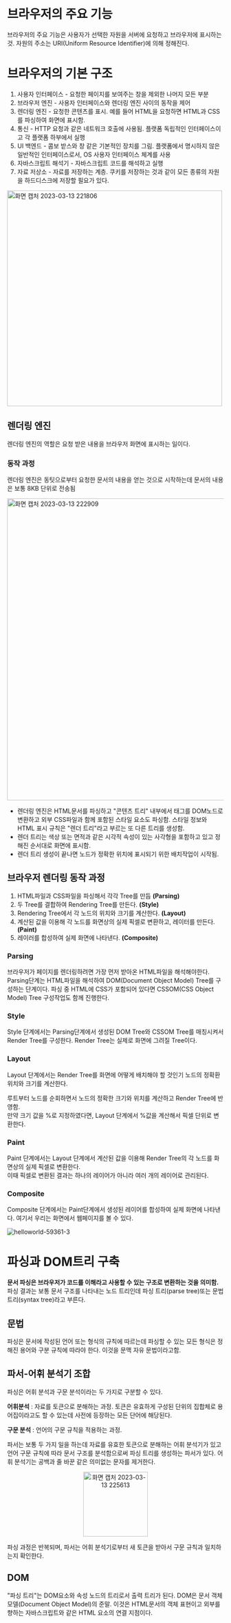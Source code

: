 # 브라우저의 주요 기능
브라우저의 주요 기능은 사용자가 선택한 자원을 서버에 요청하고 브라우저에 표시하는 것.
자원의 주소는 URI(Uniform Resource Identifier)에 의해 정해진다.

# 브라우저의 기본 구조

1. 사용자 인터페이스 - 요청한 페이지를 보여주는 창을 제외한 나머지 모든 부분
2. 브라우저 엔진 - 사용자 인터페이스와 렌더링 엔진 사이의 동작을 제어
3. 렌더링 엔진 - 요청한 콘텐츠를 표시. 예를 들어 HTML을 요청하면 HTML과 CSS를 파싱하여 화면에 표시함.
4. 통신 - HTTP 요청과 같은 네트워크 호출에 사용됨. 플랫폼 독립적인 인터페이스이고 각 플랫폼 하부에서 실행
5. UI 백엔드 - 콤보 받스와 창 같은 기본적인 장치를 그림. 플랫폼에서 명시하지 않은 일반적인 인터페이스로서, OS 사용자 인터페이스 체계를 사용
6. 자바스크립트 해석기 - 자바스크립트 코드를 해석하고 실행
7. 자료 저상소 - 자료를 저장하는 계층. 쿠키를 저장하는 것과 같이 모든 종류의 자원을 하드디스크에 저장할 필요가 있다.

<p align="left">
<img width="500" alt="화면 캡처 2023-03-13 221806" src="https://user-images.githubusercontent.com/37106496/224713404-b8f0b493-c833-4471-b6fa-a93e9d9337dd.png">
</p>


## 렌더링 엔진
렌더링 엔진의 역할은 요청 받은 내용을 브라우저 화면에 표시하는 일이다.

### 동작 과정
렌더링 엔진은 동팃으로부터 요청한 문서의 내용을 얻는 것으로 시작하는데 문서의 내용은 보통 8KB 단위로 전송됨

<img width="700" alt="화면 캡처 2023-03-13 222909" src="https://user-images.githubusercontent.com/37106496/224715926-1e13234b-bfd1-442a-8e72-3fd4829a6ddd.png">

<br/> 

-  렌더링 엔진은 HTML문서를 파싱하고 "콘텐츠 트리" 내부에서 태그를 DOM노드로 변환하고 외부 CSS파일과 함께 포함된 스타일 요소도 파싱함. 스타일 정보와 HTML 표시 규칙은 "렌더 트리"라고 부르는 또 다른 트리를 생성함.
-  렌더 트리는 색상 또는 면적과 같은 시각적 속성이 있는 사각형을 포함하고 있고 정해진 순서대로 화면에 표시함.
-  렌더 트리 생성이 끝나면 노드가 정확한 위치에 표시되기 위한 배치작업이 시작됨. 


## 브라우저 렌더링 동작 과정
1. HTML파일과 CSS파일을 파싱해서 각각 Tree를 만듬 **(Parsing)** 
2. 두 Tree를 결합하여 Rendering Tree를 만든다.  **(Style)** 
3. Rendering Tree에서 각 노드의 위치와 크기를 계산한다. **(Layout)**
4. 계산된 값을 이용해 각 노드를 화면상의 실제 픽셀로 변환하고, 레이터를 만든다. **(Paint)**
5. 레이러를 합성하여 실제 화면에 나타낸다.  **(Composite)**

### Parsing
브라우저가 페이지를 렌더링하려면 가장 먼저 받아온 HTML파일을 해석해야한다. Parsing단계는 HTML파일을 해석하여 DOM(Document Object Model) Tree를 구성하는 단계이다.
파싱 중 HTML에 CSS가 포함되어 있다면 CSSOM(CSS Object Model) Tree 구성작업도 함께 진행한다.

### Style
Style 단계에서는 Parsing단계에서 생성된 DOM Tree와 CSSOM Tree를 매칭시켜서 Render Tree를 구성한다. Render Tree는 실제로 화면에 그려질 Tree이다.

### Layout
Layout 단계에서는 Render Tree를 화면에 어떻게 배치해야 할 것인기 노드의 정확환 위치와 크기를 계산한다.     
     
루트부터 노드를 순회하면서 노드의 정확한 크기와 위치를 계산하고 Render Tree에 반영함.     
만약 크기 값을 %로 지정하였다면, Layout 단계에서 %값을 계산해서 픽셀 단위로 변환한다.

### Paint
Paint 단계에서는 Layout 단계에서 계산된 값을 이용해 Render Tree의 각 노드를 화면상의 실제 픽셀로 변환한다.     
이때 픽셀로 변환된 결과는 하나의 레이어가 아니라 여러 개의 레이어로 관리된다.

### Composite
Composite 단계에서는 Paint단계에서 생성된 레이어를 합성하여 실제 화면에 나타낸다.
여기서 우리는 화면에서 웹페이지를 볼 수 있다.


![helloworld-59361-3](https://user-images.githubusercontent.com/37106496/224717738-30ce8d49-76c0-403d-9128-8fbe8cfe9f3c.png)


  

# 파싱과 DOM트리 구축
**문서 파싱은 브라우저가 코드를 이해라고 사용할 수 있는 구조로 변환하는 것을 의미함.**  
파싱 결과는 보통 문서 구조를 나타내는 노드 트리인데 파싱 트리(parse tree)또는 문법 트리(syntax tree)라고 부른다.

## 문법
파싱은 문서에 작성된 언어 또는 형식의 규칙에 따르는데 파싱할 수 있는 모든 형식은 정해진 용어와 구분 규칙에 따라야 한다. 이것을 문맥 자유 문법이라고함.

## 파서-어휘 분석기 조합
파싱은 어휘 분석과 구문 분석이라는 두 가지로 구분할 수 있다.  

**어휘분석** : 자료를 토큰으로 분해하는 과정. 토큰은 유효하게 구성된 단위의 집합체로 용어집이라고도 할 수 있는데 사전에 등장하는 모든 단어에 해당된다.  
  
**구문 분석** : 언어의 구문 규칙을 적용하는 과정.  

파서는 보통 두 가지 일을 하는데 자료를 유효한 토큰으로 분해하는 어휘 분석기가 있고 언어 구문 규칙에 따라 문서 구조를 분석함으로써 파싱 트리를 생성하는 파서가 있다. 어휘 분석기는 공백과 줄 바꾼 같은 의미없는 문자를 제거한다.  

<p align="center">
<img width="150" alt="화면 캡처 2023-03-13 225613" src="https://user-images.githubusercontent.com/37106496/224723031-42de6c79-a456-4838-850b-e6d1ab185ebe.png">
</p>

파싱 과정은 반복되며, 파서는 어휘 분석기로부터 새 토큰을 받아서 구문 규칙과 일치하는지 확인한다.

## DOM
"파싱 트리"는 DOM요소와 속성 노드의 트리로서 출력 트리가 된다. DOM은 문서 객체모델(Document Object Model)의 준말.
이것은 HTML문서의 객체 표현이고 외부를 향하는 자바스크립트와 같은 HTML 요소의 연결 지점이다.
